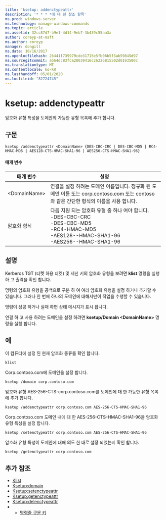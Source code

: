 ```yaml
---
title: 'ksetup: addenctypeattr'
description: '* * * *에 대 한 참조 항목'
ms.prod: windows-server
ms.technology: manage-windows-commands
ms.topic: article
ms.assetid: 32cc87d7-b9e1-4d14-9eb7-3b439c55aa3a
author: coreyp-at-msft
ms.author: coreyp
manager: dongill
ms.date: 10/16/2017
ms.openlocfilehash: 26441f739979cde31715e5fb06b5f3ab59845d97
ms.sourcegitcommit: ab64dc83fca28039416c26226815502d0193500c
ms.translationtype: MT
ms.contentlocale: ko-KR
ms.lasthandoff: 05/01/2020
ms.locfileid: "82724745"
---
```

# <a name="ksetupaddenctypeattr"></a>ksetup: addenctypeattr



암호화 유형 특성을 도메인의 가능한 유형 목록에 추가 합니다.

## <a name="syntax"></a>구문

```
ksetup /addenctypeattr <DomainName> {DES-CBC-CRC | DES-CBC-MD5 | RC4-HMAC-MD5 | AES128-CTS-HMAC-SHA1-96 | AES256-CTS-HMAC-SHA1-96}
```

#### <a name="parameters"></a>매개 변수

|매개 변수|설명|
|---------|-----------|
|\<DomainName>|연결을 설정 하려는 도메인 이름입니다. 정규화 된 도메인 이름 또는 corp.contoso.com 또는 contoso와 같은 간단한 형식의 이름을 사용 합니다.|
|암호화 형식|다음 지원 되는 암호화 유형 중 하나 여야 합니다.</br>-DES-CBC-CRC</br>-DES-CBC-MD5</br>-RC4-HMAC-MD5</br>-AES128--HMAC-SHA1-96</br>-AES256--HMAC-SHA1-96|

## <a name="remarks"></a>설명

Kerberos TGT (티켓 허용 티켓) 및 세션 키의 암호화 유형을 보려면 **klist** 명령을 실행 하 고 출력을 확인 합니다.

명령의 암호화 유형을 공백으로 구분 하 여 여러 암호화 유형을 설정 하거나 추가할 수 있습니다. 그러나 한 번에 하나의 도메인에 대해서만이 작업을 수행할 수 있습니다.

명령이 성공 하거나 실패 하면 상태 메시지가 표시 됩니다.

연결 하 고 사용 하려는 도메인을 설정 하려면 **ksetup/Domain \<DomainName>** 명령을 실행 합니다.

## <a name="examples"></a>예

이 컴퓨터에 설정 된 현재 암호화 종류를 확인 합니다.
```
klist
```
Corp.contoso.com에 도메인을 설정 합니다.
```
ksetup /domain corp.contoso.com
```
암호화 유형 AES-256-CTS-corp.contoso.com를 도메인에 대 한 가능한 유형 목록에 추가 합니다.
```
ksetup /addenctypeattr corp.contoso.com AES-256-CTS-HMAC-SHA1-96
```
Corp.contoso.com 도메인 내에 대 한 AES-256-CTS-HMAC-SHA1-96을 암호화 유형 특성을 설정 합니다.
```
ksetup /setenctypeattr corp.contoso.com AES-256-CTS-HMAC-SHA1-96
```
암호화 유형 특성이 도메인에 대해 의도 한 대로 설정 되었는지 확인 합니다.
```
ksetup /getenctypeattr corp.contoso.com
```

## <a name="additional-references"></a>추가 참조

-   [Klist](klist.md)
-   [Ksetup:domain](ksetup-domain.md)
-   [Ksetup:setenctypeattr](ksetup-setenctypeattr.md)
-   [Ksetup:getenctypeattr](ksetup-getenctypeattr.md)
-   [Ksetup:delenctypeattr](ksetup-delenctypeattr.md)
-   - [명령줄 구문 키](command-line-syntax-key.md)